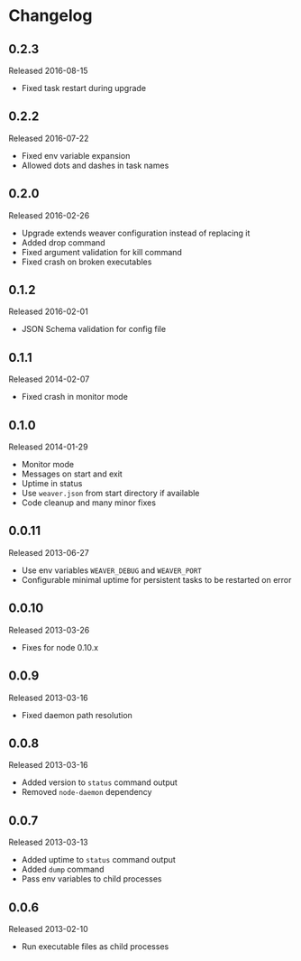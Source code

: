 # Changelog

## 0.2.3

Released 2016-08-15

* Fixed task restart during upgrade

## 0.2.2

Released 2016-07-22

* Fixed env variable expansion
* Allowed dots and dashes in task names

## 0.2.0

Released 2016-02-26

* Upgrade extends weaver configuration instead of replacing it
* Added drop command
* Fixed argument validation for kill command
* Fixed crash on broken executables

## 0.1.2

Released 2016-02-01

* JSON Schema validation for config file

## 0.1.1

Released 2014-02-07

* Fixed crash in monitor mode

## 0.1.0

Released 2014-01-29

* Monitor mode
* Messages on start and exit
* Uptime in status
* Use `weaver.json` from start directory if available
* Code cleanup and many minor fixes

## 0.0.11

Released 2013-06-27

* Use env variables `WEAVER_DEBUG` and `WEAVER_PORT`
* Configurable minimal uptime for persistent tasks to be restarted on error

## 0.0.10

Released 2013-03-26

* Fixes for node 0.10.x

## 0.0.9

Released 2013-03-16

* Fixed daemon path resolution

## 0.0.8

Released 2013-03-16

* Added version to `status` command output
* Removed `node-daemon` dependency

## 0.0.7

Released 2013-03-13

* Added uptime to `status` command output
* Added `dump` command
* Pass env variables to child processes

## 0.0.6

Released 2013-02-10

* Run executable files as child processes
